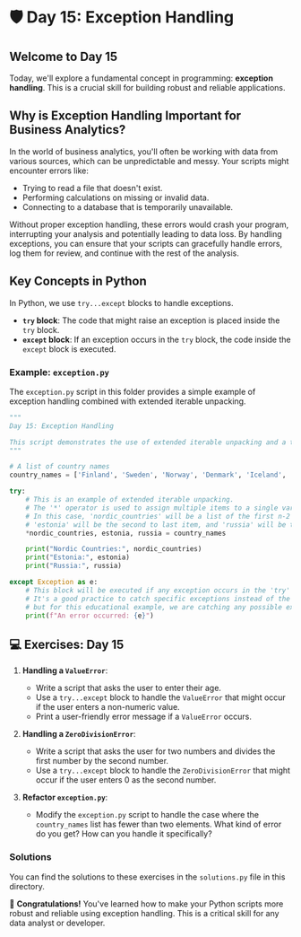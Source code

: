 # 🛡️ Day 15: Exception Handling

## Welcome to Day 15

Today, we'll explore a fundamental concept in programming: **exception handling**. This is a crucial skill for building robust and reliable applications.

## Why is Exception Handling Important for Business Analytics?

In the world of business analytics, you'll often be working with data from various sources, which can be unpredictable and messy. Your scripts might encounter errors like:

- Trying to read a file that doesn't exist.
- Performing calculations on missing or invalid data.
- Connecting to a database that is temporarily unavailable.

Without proper exception handling, these errors would crash your program, interrupting your analysis and potentially leading to data loss. By handling exceptions, you can ensure that your scripts can gracefully handle errors, log them for review, and continue with the rest of the analysis.

## Key Concepts in Python

In Python, we use `try...except` blocks to handle exceptions.

- **`try` block**: The code that might raise an exception is placed inside the `try` block.
- **`except` block**: If an exception occurs in the `try` block, the code inside the `except` block is executed.

### Example: `exception.py`

The `exception.py` script in this folder provides a simple example of exception handling combined with extended iterable unpacking.

```python
"""
Day 15: Exception Handling

This script demonstrates the use of extended iterable unpacking and a try-except block.
"""

# A list of country names
country_names = ['Finland', 'Sweden', 'Norway', 'Denmark', 'Iceland', 'Estonia', 'Russia']

try:
    # This is an example of extended iterable unpacking.
    # The '*' operator is used to assign multiple items to a single variable.
    # In this case, 'nordic_countries' will be a list of the first n-2 items,
    # 'estonia' will be the second to last item, and 'russia' will be the last item.
    *nordic_countries, estonia, russia = country_names

    print("Nordic Countries:", nordic_countries)
    print("Estonia:", estonia)
    print("Russia:", russia)

except Exception as e:
    # This block will be executed if any exception occurs in the 'try' block.
    # It's a good practice to catch specific exceptions instead of the general 'Exception',
    # but for this educational example, we are catching any possible exception.
    print(f"An error occurred: {e}")
```

## 💻 Exercises: Day 15

1. **Handling a `ValueError`**:
    - Write a script that asks the user to enter their age.
    - Use a `try...except` block to handle the `ValueError` that might occur if the user enters a non-numeric value.
    - Print a user-friendly error message if a `ValueError` occurs.

2. **Handling a `ZeroDivisionError`**:
    - Write a script that asks the user for two numbers and divides the first number by the second number.
    - Use a `try...except` block to handle the `ZeroDivisionError` that might occur if the user enters 0 as the second number.

3. **Refactor `exception.py`**:
    - Modify the `exception.py` script to handle the case where the `country_names` list has fewer than two elements. What kind of error do you get? How can you handle it specifically?

### Solutions

You can find the solutions to these exercises in the `solutions.py` file in this directory.

🎉 **Congratulations!** You've learned how to make your Python scripts more robust and reliable using exception handling. This is a critical skill for any data analyst or developer.
